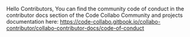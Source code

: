 Hello Contributors, You can find the community code of conduct in the contributor docs section of the Code Collabo Community and projects documentation here: https://code-collabo.gitbook.io/collabo-contributor/collabo-contributor-docs/code-of-conduct